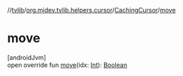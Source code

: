 //[tvlib](../../../index.md)/[org.mjdev.tvlib.helpers.cursor](../index.md)/[CachingCursor](index.md)/[move](move.md)

# move

[androidJvm]\
open override fun [move](move.md)(idx: [Int](https://kotlinlang.org/api/latest/jvm/stdlib/kotlin/-int/index.html)): [Boolean](https://kotlinlang.org/api/latest/jvm/stdlib/kotlin/-boolean/index.html)
